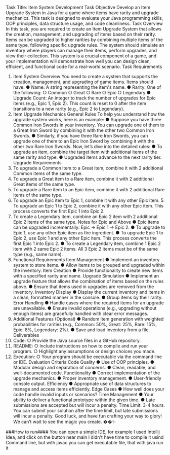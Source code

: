 Task Title: Item System Development Task 
Objective 
Develop an Item Upgrade System in Java for a game where items have rarity and upgrade mechanics. This task is designed to evaluate your Java programming skills, OOP principles, data structure usage, and code cleanliness. 
Task Overview 
In this task, you are required to create an Item Upgrade System that allows the creation, management, and upgrading of items based on their rarity. Items can be upgraded to higher rarities by combining multiple items of the same type, following specific upgrade rules. The system should simulate an inventory where players can manage their items, perform upgrades, and view their collection. 
This system is a crucial component of a game, and your implementation will demonstrate how well you can design clean, efficient, and functional code for a real-world scenario. 
Task Requirements 
1. Item System Overview 
You need to create a system that supports the creation, management, and upgrading of game items. Items should have: 
● Name: A string representing the item's name. 
● Rarity: One of the following: 
○ Common 
○ Great 
○ Rare 
○ Epic 
○ Legendary 
● Upgrade Count: An integer to track the number of upgrades for Epic items (e.g., Epic 1, Epic 2). This count is reset to 0 after the item transitions to a new rarity (e.g., Epic 2 to Legendary). 
2. Item Upgrade Mechanics
General Rules 
To help you understand how the upgrade system works, here is an example: 
● Suppose you have three Common Iron Swords in your inventory. You can upgrade one of them to a Great Iron Sword by combining it with the other two Common Iron Swords. ● Similarly, if you have three Rare Iron Swords, you can upgrade one of them to an Epic Iron Sword by combining it with the other two Rare Iron Swords. 
Now, let’s dive into the detailed rules: 
● To upgrade an item, combine the target item with additional items of the same rarity and type. 
● Upgraded items advance to the next rarity tier. 
Upgrade Requirements 
1. To upgrade a Common item to a Great item, combine it with 2 additional Common items of the same type. 
2. To upgrade a Great item to a Rare item, combine it with 2 additional Great items of the same type. 
3. To upgrade a Rare item to an Epic item, combine it with 2 additional Rare items of the same type. 
4. To upgrade an Epic item to Epic 1, combine it with any other Epic item. 5. To upgrade an Epic 1 to Epic 2, combine it with any other Epic item. This process converts the first Epic 1 into Epic 2. 
6. To create a Legendary item, combine an Epic 2 item with 2 additional Epic 2 items of the same type. 
Notes for Epic and Above 
● Epic items can be upgraded incrementally: Epic → Epic 1 → Epic 2. ● To upgrade to Epic 1, use any other Epic item as the ingredient. 
● To upgrade Epic 1 to Epic 2, use Epic 1 and any other Epic item. This process converts the first Epic 1 into Epic 2. 
● To create a Legendary item, combine 1 Epic 2 item with 2 same Epic 2 items. All 3 Epic 2 items must be of the same type (e.g., same name). 
3. Functional Requirements 
Item Management 
● Implement an inventory system to store items. 
● Allow items to be grouped and upgraded within the inventory. 
Item Creation 
● Provide functionality to create new items with a specified rarity and name.
Upgrade Simulation 
● Implement an upgrade feature that allows the combination of items based on the rules above. 
● Ensure that items used in upgrades are removed from the inventory. Inventory Display 
● Display the current inventory and items in a clean, formatted manner in the console. ● Group items by their rarity. 
Error Handling 
● Handle cases where the required items for an upgrade are unavailable. ● Ensure invalid operations (e.g., upgrading without enough items) are gracefully handled with clear error messages. 
4. Additional Features (Optional) 
● Random item generation with weighted probabilities for rarities (e.g., Common: 50%, Great: 25%, Rare: 15%, Epic: 8%, Legendary: 2%). 
● Save and load inventory from a file. 
Deliverables 
1. Code: 
○ Provide the Java source files in a GitHub repository. 
2. README: 
○ Include instructions on how to compile and run your program. 
○ Highlight any assumptions or design choices you made. 
3. Execution: 
○ Your program should be executable via the command line or IDE. 
Evaluation Criteria 
Code Quality 
● Use of OOP principles. 
● Modular design and separation of concerns. 
● Clean, readable, and well-documented code. 
Functionality
● Correct implementation of the upgrade mechanics. 
● Proper inventory management. 
● User-friendly console output. 
Efficiency 
● Appropriate use of data structures to manage and access items efficiently. Edge Cases 
● How well does your code handle invalid inputs or scenarios? 
Time Management 
● Your ability to deliver a functional prototype within the given time. 
● Late submissions are accepted but will incur a penalty. 
Time Limit: 3-4 hours. You can submit your solution after the time limit, but late submissions will incur a penalty. 
Good luck, and have fun crafting your way to glory! We can’t wait to see the magic you create. ��✨




###How to run####
You can open a simple IDE, for example I used Intellij Idea, and click on the button near main
I didn't have time to compile it usind Command line, but with javac you can get executable file, that with java run it
